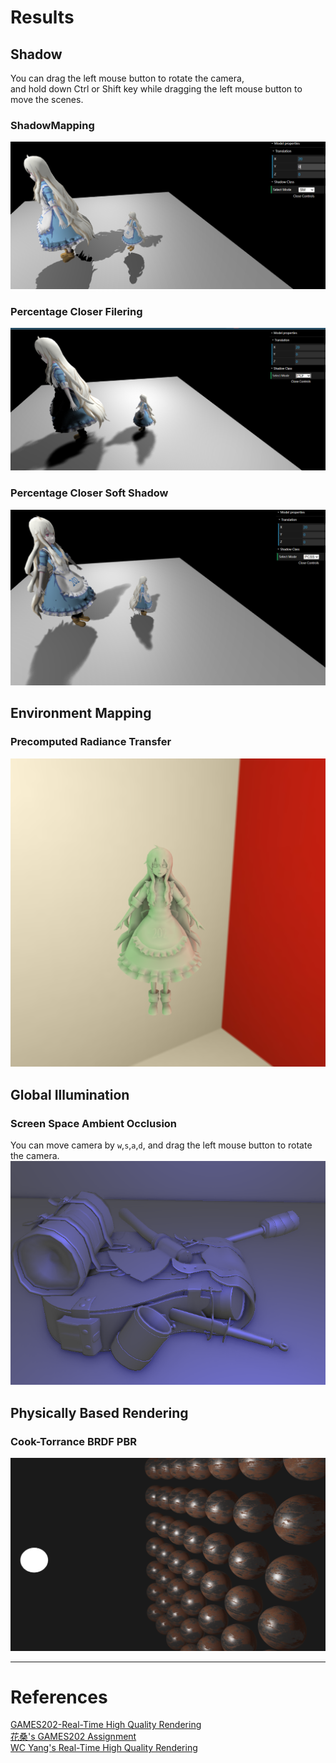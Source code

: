 # Results

## Shadow
You can drag the left mouse button to rotate the camera,   
and hold down Ctrl or Shift key while dragging the left mouse button to move the scenes.  

### ShadowMapping
![ShadowMapping](./assets/results/SM.png)

### Percentage Closer Filering
![PCF](./assets/results/PCF.png)

### Percentage Closer Soft Shadow
![PCSS](./assets/results/PCSS.png)  

## Environment Mapping

### Precomputed Radiance Transfer
![PRT](./assets/results/PRT.png)

## Global Illumination

### Screen Space Ambient Occlusion 
You can move camera by `w`,`s`,`a`,`d`,
and drag the left mouse button to rotate the camera.
![SSAO](./assets/results/SSAO.png)

## Physically Based Rendering

### Cook-Torrance BRDF PBR
![Cook-Torrance BRDF](./assets/results/Cook-Torrance%20BRDF.png)

---
# References
[GAMES202-Real-Time High Quality Rendering](https://sites.cs.ucsb.edu/~lingqi/teaching/games202.html)  
[花桑's GAMES202 Assignment](https://www.zhihu.com/column/c_1591546501603545090)  
[WC Yang's Real-Time High Quality Rendering](https://yangwc.com/)